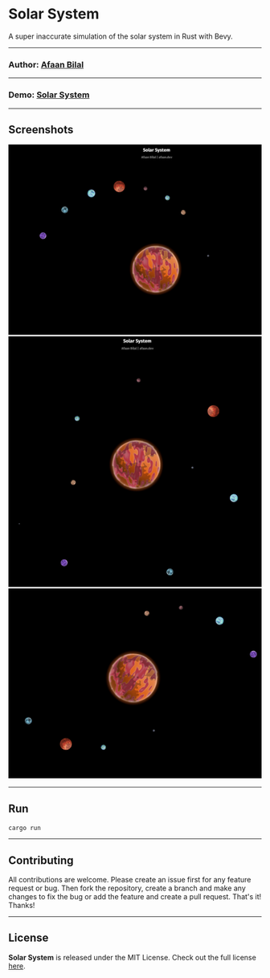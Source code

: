 Solar System
============

A super inaccurate simulation of the solar system in Rust with Bevy.

---

### **Author**: [Afaan Bilal](https://afaan.dev)

---

### **Demo**: [Solar System](https://afaan.dev/solar-system)

---

## Screenshots

![solar system 1](screenshots/1.png)
![solar system 2](screenshots/2.png)
![solar system 3](screenshots/3.png)

---

## Run

````
cargo run
````

---

## Contributing
All contributions are welcome. Please create an issue first for any feature request
or bug. Then fork the repository, create a branch and make any changes to fix the bug
or add the feature and create a pull request. That's it!
Thanks!

---

## License
**Solar System** is released under the MIT License.
Check out the full license [here](LICENSE).
